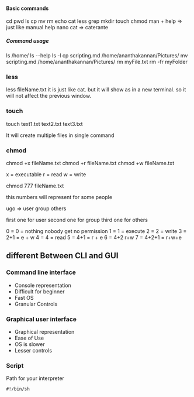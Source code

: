 #### Basic commands

cd 
pwd
ls
cp
mv
rm
echo
cat
less
grep
mkdir
touch
chmod
man + help => just like manual help
nano
cat => caterante
##### Command usage
ls /home/
ls --help
ls -l
cp scripting.md /home/ananthakannan/Pictures/
mv scripting.md /home/ananthakannan/Pictures/
rm myFile.txt
rm -fr myFolder

### less
less fileName.txt
it is just like cat. but it will show as in a new terminal. so it will not affect the previous window.

### touch
touch text1.txt text2.txt text3.txt

It will create multiple files in single command

### chmod
chmod +x fileName.txt
chmod +r fileName.txt
chmod +w fileName.txt

x = executable
r = read
w = write

chmod 777 fileName.txt

this numbers will represent for some people

ugo => user group others

first one for user
second one for group
third one for others

0 = 0 = nothing nobody get no permission
1 = 1 = execute
2 = 2 = write
3 = 2+1 = e + w
4 = 4 = read
5 = 4+1 = r + e
6 = 4+2 r+w
7 = 4+2+1 = r+w+e

## different Between CLI and GUI
### Command line interface
* Console representation
* Difficult for beginner
* Fast OS
* Granular Controls
### Graphical user interface
* Graphical representation
* Ease of Use
* OS is slower
* Lesser controls

### Script

Path for your interpreter

    #!/bin/sh
